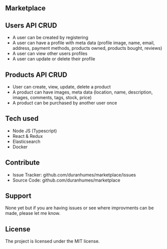 ## Marketplace

## Users API CRUD
- A user can be created by registering
- A user can have a profile with meta data (profile image, name, email, address, payment methods, products owned, products bought, reviews)
- A user can view other users profiles
- A user can update or delete their profile

## Products API CRUD
- User can create, view, update, delete a product
- A product can have images, meta data (location, name, description, images, comments, tags, stock, price)
- A product can be purchased by another user once

## Tech used
- Node JS (Typescript)
- React & Redux
- Elasticsearch
- Docker

## Contribute
-   Issue Tracker: github.com/duranhumes/marketplace/issues
-   Source Code: github.com/duranhumes/marketplace

## Support
None yet but if you are having issues or see where improvments can be made, please let me know.

## License
The project is licensed under the MIT license.
